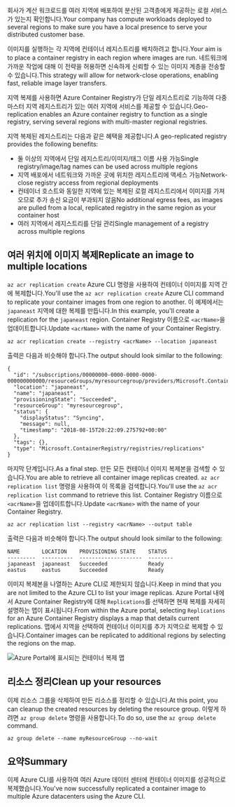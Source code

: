 <span data-ttu-id="5d083-101">회사가 계산 워크로드를 여러 지역에 배포하여 분산된 고객층에게 제공하는 로컬 서비스가 있는지 확인합니다.</span><span class="sxs-lookup"><span data-stu-id="5d083-101">Your company has compute workloads deployed to several regions to make sure you have a local presence to serve your distributed customer base.</span></span> 

<span data-ttu-id="5d083-102">이미지를 실행하는 각 지역에 컨테이너 레지스트리를 배치하려고 합니다.</span><span class="sxs-lookup"><span data-stu-id="5d083-102">Your aim is to place a container registry in each region where images are run.</span></span> <span data-ttu-id="5d083-103">네트워크에 가까운 작업에 대해 이 전략을 허용하면 신속하게 신뢰할 수 있는 이미지 계층을 전송할 수 있습니다.</span><span class="sxs-lookup"><span data-stu-id="5d083-103">This strategy will allow for network-close operations, enabling fast, reliable image layer transfers.</span></span> 

<span data-ttu-id="5d083-104">지역 복제를 사용하면 Azure Container Registry가 단일 레지스트리로 기능하여 다중 마스터 지역 레지스트리가 있는 여러 지역에 서비스를 제공할 수 있습니다.</span><span class="sxs-lookup"><span data-stu-id="5d083-104">Geo-replication enables an Azure container registry to function as a single registry, serving several regions with multi-master regional registries.</span></span>

<span data-ttu-id="5d083-105">지역 복제된 레지스트리는 다음과 같은 혜택을 제공합니다.</span><span class="sxs-lookup"><span data-stu-id="5d083-105">A geo-replicated registry provides the following benefits:</span></span>

- <span data-ttu-id="5d083-106">둘 이상의 지역에서 단일 레지스트리/이미지/태그 이름 사용 가능</span><span class="sxs-lookup"><span data-stu-id="5d083-106">Single registry/image/tag names can be used across multiple regions</span></span>
- <span data-ttu-id="5d083-107">지역 배포에서 네트워크와 가까운 곳에 위치한 레지스트리에 액세스 가능</span><span class="sxs-lookup"><span data-stu-id="5d083-107">Network-close registry access from regional deployments</span></span>
- <span data-ttu-id="5d083-108">컨테이너 호스트와 동일한 지역에 있는 복제된 로컬 레지스트리에서 이미지를 가져오므로 추가 송신 요금이 부과되지 않음</span><span class="sxs-lookup"><span data-stu-id="5d083-108">No additional egress fees, as images are pulled from a local, replicated registry in the same region as your container host</span></span>
- <span data-ttu-id="5d083-109">여러 지역에서 레지스트리를 단일 관리</span><span class="sxs-lookup"><span data-stu-id="5d083-109">Single management of a registry across multiple regions</span></span>

## <a name="replicate-an-image-to-multiple-locations"></a><span data-ttu-id="5d083-110">여러 위치에 이미지 복제</span><span class="sxs-lookup"><span data-stu-id="5d083-110">Replicate an image to multiple locations</span></span>

<span data-ttu-id="5d083-111">`az acr replication create` Azure CLI 명령을 사용하여 컨테이너 이미지를 지역 간에 복제합니다.</span><span class="sxs-lookup"><span data-stu-id="5d083-111">You'll use the `az acr replication create` Azure CLI command to replicate your container images from one region to another.</span></span> <span data-ttu-id="5d083-112">이 예제에서는 `japaneast` 지역에 대한 복제를 만듭니다.</span><span class="sxs-lookup"><span data-stu-id="5d083-112">In this example, you'll create a replication for the `japaneast` region.</span></span> <span data-ttu-id="5d083-113">Container Registry 이름으로 `<acrName>`을 업데이트합니다.</span><span class="sxs-lookup"><span data-stu-id="5d083-113">Update `<acrName>` with the name of your Container Registry.</span></span>

```azurecli
az acr replication create --registry <acrName> --location japaneast
```

<span data-ttu-id="5d083-114">출력은 다음과 비슷해야 합니다.</span><span class="sxs-lookup"><span data-stu-id="5d083-114">The output should look similar to the following:</span></span>

```console
{
  "id": "/subscriptions/00000000-0000-0000-0000-000000000000/resourceGroups/myresourcegroup/providers/Microsoft.ContainerRegistry/registries/myACR0007/replications/japaneast",
  "location": "japaneast",
  "name": "japaneast",
  "provisioningState": "Succeeded",
  "resourceGroup": "myresourcegroup",
  "status": {
    "displayStatus": "Syncing",
    "message": null,
    "timestamp": "2018-08-15T20:22:09.275792+00:00"
  },
  "tags": {},
  "type": "Microsoft.ContainerRegistry/registries/replications"
}
```

<span data-ttu-id="5d083-115">마지막 단계입니다.</span><span class="sxs-lookup"><span data-stu-id="5d083-115">As a final step.</span></span> <span data-ttu-id="5d083-116">만든 모든 컨테이너 이미지 복제본을 검색할 수 있습니다.</span><span class="sxs-lookup"><span data-stu-id="5d083-116">You are able to retrieve all container image replicas created.</span></span> <span data-ttu-id="5d083-117">`az acr replication list` 명령을 사용하여 이 목록을 검색합니다.</span><span class="sxs-lookup"><span data-stu-id="5d083-117">You'll use the `az acr replication list` command to retrieve this list.</span></span> <span data-ttu-id="5d083-118">Container Registry 이름으로 `<acrName>`을 업데이트합니다.</span><span class="sxs-lookup"><span data-stu-id="5d083-118">Update `<acrName>` with the name of your Container Registry.</span></span>

```azurecli
az acr replication list --registry <acrName> --output table
```

<span data-ttu-id="5d083-119">출력은 다음과 비슷해야 합니다.</span><span class="sxs-lookup"><span data-stu-id="5d083-119">The output should look similar to the following:</span></span>

```console
NAME       LOCATION    PROVISIONING STATE    STATUS
---------  ----------  --------------------  --------
japaneast  japaneast   Succeeded             Ready
eastus     eastus      Succeeded             Ready
```

<span data-ttu-id="5d083-120">이미지 복제본을 나열하는 Azure CLI로 제한되지 않습니다.</span><span class="sxs-lookup"><span data-stu-id="5d083-120">Keep in mind that you are not limited to the Azure CLI to list your image replicas.</span></span> <span data-ttu-id="5d083-121">Azure Portal 내에서 Azure Container Registry에 대해 `Replications`를 선택하면 현재 복제를 자세히 설명하는 맵이 표시됩니다.</span><span class="sxs-lookup"><span data-stu-id="5d083-121">From within the Azure portal, selecting `Replications` for an Azure Container Registry displays a map that details current replications.</span></span> <span data-ttu-id="5d083-122">맵에서 지역을 선택하여 컨테이너 이미지를 추가 지역으로 복제할 수 있습니다.</span><span class="sxs-lookup"><span data-stu-id="5d083-122">Container images can be replicated to additional regions by selecting the regions on the map.</span></span>

![Azure Portal에 표시되는 컨테이너 복제 맵](../media/replication-map.png)

## <a name="clean-up-your-resources"></a><span data-ttu-id="5d083-124">리소스 정리</span><span class="sxs-lookup"><span data-stu-id="5d083-124">Clean up your resources</span></span>
<!---TODO: Do we need to include cleanup for the free education tier?--->

<span data-ttu-id="5d083-125">이제 리소스 그룹을 삭제하여 만든 리소스를 정리할 수 있습니다.</span><span class="sxs-lookup"><span data-stu-id="5d083-125">At this point, you can cleanup the created resources by deleting the resource group.</span></span> <span data-ttu-id="5d083-126">이렇게 하려면 `az group delete` 명령을 사용합니다.</span><span class="sxs-lookup"><span data-stu-id="5d083-126">To do so, use the `az group delete` command.</span></span>

```azurecli
az group delete --name myResourceGroup --no-wait
```

## <a name="summary"></a><span data-ttu-id="5d083-127">요약</span><span class="sxs-lookup"><span data-stu-id="5d083-127">Summary</span></span>

<span data-ttu-id="5d083-128">이제 Azure CLI를 사용하여 여러 Azure 데이터 센터에 컨테이너 이미지를 성공적으로 복제했습니다.</span><span class="sxs-lookup"><span data-stu-id="5d083-128">You've now successfully replicated a container image to multiple Azure datacenters using the Azure CLI.</span></span> 
